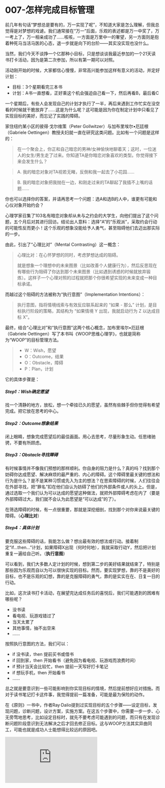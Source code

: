 # 007-怎样完成目标管理

前几年有句话“梦想总是要有的，万一实现了呢”，不知道大家是怎么理解，但我总觉得是对梦想的戏谑。我们通常接在“万一”后面，乐观的表述都是万一中奖了，万一考上了，万一相亲成功了……咳咳，一方面是万里中一的奢望，另一方面则是抱着种死马当活马医的心态，退一步就是向下的台阶——其实没实现也没什么。

当然，我们今天不谈挣一个亿那种小目标，只是想谈谈我最近参加的一个21天读书打卡活动，因为是第二次参加，所以有第一期可以对照。

活动刚开始的时候，大家都信心慢慢，非常高兴能参加这样有意义的活动，并定好计划：
- 目标：3个星期看完三本书
- 计划：A书一直想看，正好乘这个机会强迫自己看一下，然后再看B，最后看C

一个星期后，有些人会发现自己的计划才执行了一半，再后来遇到工作忙实在没空看的时候就干脆放弃了……这是为什么呢？这可能是因为你在制定计划中只看见了实现目标的美好，而忘记了实践的障碍。

家住纽约某小区的彼得·戈尔维策（Peter Gollwitzer）与加布里埃尔•厄廷根（Gabriele Oettingen）教授夫妇就一直在研究这类问题。比如有一个问题是这样的：
>在一个聚会上，你正和自己暗恋的男神/女神愉快地聊着天；这时，一位迷人的女生/男生走了过来。你知道TA是你暗恋对象喜欢的类型。你觉得接下来会发生什么？

> A. 我的暗恋对象对TA视若无睹，反倒和我一起去了小花园……

> B. 我的暗恋对象把我抛在一边，和刚走过来的TA聊起了我插不上嘴的话题……

你也可以选择你的答案，并请再思考一个问题：选A和选B的人中，谁更有可能和心仪对象开始约会？

心理学家召集了103名有暗恋对象却从未与之约会的大学生，向他们提出了这个问题，五个月后对其进行回访。结论出人意料：选择“A”的“乐观派”，采取约会行动的可能性反而更小！这个乐观的想象没能给予人勇气，甚至阻碍他们去迈出那实际的一步。

由此，引出了“心理比对”（Mental Contrasting）这一概念：
>心理比对：在心怀梦想的同时，考虑梦想达成的阻碍。
>
>就是想象一个理想中的未来图景（比如改善个人健康行为），然后反思现在有哪些行为阻碍了你达到那个未来图景（比如遇到诱惑的时候就放弃锻炼）。这样子一个心理对照的过程就把那个你很希望实现的未来变成一种目标承诺。

而越过这个阻碍的方法被称为“执行意图”（Implementation Intentions）：
>执行意图，指将情境线索与有效反应联系起来的 “如果 - 那么” 计划，是目标执行阶段的策略，其结构为 “如果情境 Y 出现，我就启动行为 Z 以达成目标 X”。

最终，结合“心理比对”和“执行意图”这两个核心概念，加布里埃尔•厄廷根（Gabriele Oettingen）写了本书叫《WOOP思维心理学》，也就是简称为“WOOP”的目标管理方法。
> - W：Wish，愿望
> - O：Outcome，结果
> - O：Obstacle，障碍
> - P：Plan，计划

它的具体步骤是：

##### Step1：Wish确定愿望

找一个清静的地方，放松，想一个牵挂已久的愿望，虽然有些棘手但你觉得有希望完成。把它放在思考的中心。

##### Step2：Outcome想象结果

闭上眼睛，想象完成愿望后的最佳画面。用心去思考，尽量形象生动。任思绪驰骋，不要有所顾虑。

##### Step3：Obstacle寻找障碍

有时候事情并不像我们预想的那样顺利。你自身的阻力是什么？真的吗？找到那个妨碍你达成愿望、解决麻烦的最严重的、内心的障碍。这个障碍里最关键的想法和行为是什么？是不是某种习惯或先入为主的想法？在思索障碍的时候，人们往往会在外部寻找，把“罪名”扣在他们自认为妨碍了他们的外部条件或人的头上。但是，通过选取一个我们认为可以达成的愿望这种做法，就把外部障碍考虑在内了（要是外部障碍过大，我们就不会认为此愿望是“可以达成”的了）。

在筛选障碍的时候，有一点很重要，那就是深挖细剖，找到那个对你来说最关键的障碍。（**心理比对**）

##### Step4：具体计划

要克服这些障碍的话，我能怎么做？想出最有效的想法或行动。接着制定“if...then...”计划，如果障碍X出现（何时何地），我就采取行动Y，然后把计划重复一遍给自己听。（**执行意图**）

可以看到，我们大多数人定计划的时候，想到第二步的美好结果就结束了，特别是那些因为乐观而自以为可以很快实现的目标。然而，要实现梦想，靠的不是美好的目标，也不是乐观的幻想，靠的是克服障碍的勇气，靠的是实实在在、日复一日的行动。

比如，这次读书打卡活动，在展望完达成任务后的喜悦后，我们可能遇到的困难有哪些呢？
- 没书读
- 看电视、玩游戏错过了
- 当天太累了
- 其他事情，抽不出空来
- ……

按照执行意图的方法，我们可以：
- if 没书读，then 提前买书或借书
- if 回到家，then 开始看书（避免因为看电视、玩游戏而浪费时间）
- if 预计当天会比较忙，then 提前一天写好打卡笔记
- if 想玩手机，then 开始看书
- ……

总之就是要意识到一些可能影响到你实现目标的情境，然后提前想好应对措施。而对于读书笔记打卡这件事，我觉得提前一篇准备，可能是最为保险的动作。

在《原则》一书中，作者Ray·Dalio提到过实现目标的五个步骤——设定目标，发现问题，诊断问题，设计方案，实施方案。在这五个步骤中，你需要一步一步、心无旁骛地思考，比如设定目标时，就先不要考虑可能遇到的问题，而只有在发现诊断问题阶段意识到无法解决之后才回去修正目标。这与WOOP方法其实异曲同工，可能也就是成功人士能想得比较远的原因吧。


![公众号](http://bdbea3.duapp.com/pcs_download.php?id=3172&link=%2Fapps%2Fhgf_blog%2F%E5%85%AC%E4%BC%97%E5%8F%B7logo.jpg)
